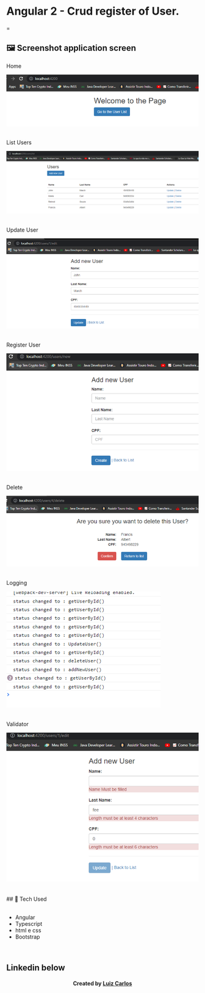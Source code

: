 ﻿# Angular 2 - Crud register of User.



=


## 🖼 Screenshot application screen <br/>

<p>Home</p><img src="images/home.PNG">
<br/>
<br/>


<p>List Users</p><img src="images/user-list.PNG">
<br/>
<br/>
<p>Update User</p><img src="images/update-user.PNG">
<br/>
<br/>
<p>Register User</p><img src="images/new-user.PNG">
<br/>
<br/>
<p>Delete</p><img src="images/delete-user.PNG">
<br/>
<br/>
<p>Logging</p><img src="images/logging.PNG">
<br/>
<br/>

<p>Validator</p><img src="images/validator.PNG">
<br/>
<br/>

<br/>
## 🚀 Tech Used<br/>
<br/>



- Angular<br/>
- Typescript <br/>
- html e css <br/>
- Bootstrap
<br/>



## Linkedin below

<h4 align="center">
   Created by   <a href="https://www.linkedin.com/in/luiz-carlos-b50693173/" target="_blank"> Luiz Carlos </a>
</h4>

</html>
